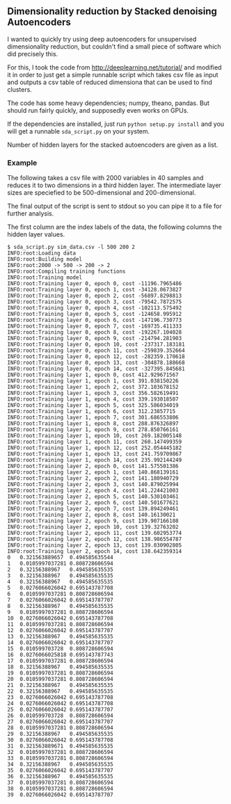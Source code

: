 ## Dimensionality reduction by Stacked denoising Autoencoders

I wanted to quickly try using deep autoencoders for unsupervised
dimensionality reduction, but couldn't find a small piece of software which
did precisely this.

For this, I took the code from http://deeplearning.net/tutorial/ and modified
it in order to just get a simple runnable script which takes csv file as input
and outputs a csv table of reduced dimensiona that can be used to find
clusters.

The code has some heavy dependencies; numpy, theano, pandas. But should run
fairly quickly, and supposedly even works on GPUs.

If the dependencies are installed, just run `python setup.py install` and you
will get a runnable `sda_script.py` on your system.

Number of hidden layers for the stacked autoencoders are given as a list.

### Example

The following takes a csv file with 2000 variables in 40 samples and reduces
it to two dimensions in a third hidden layer. The intermediate layer sizes are
speciefied to be 500-dimensional and 200-dimensional.

The final output of the script is sent to stdout so you can pipe it to a file for further analysis.

The first column are the index labels of the data, the following columns the hidden layer values.

	$ sda_script.py sim_data.csv -l 500 200 2
	INFO:root:Loading data
	INFO:root:Building model
	INFO:root:2000 -> 500 -> 200 -> 2
	INFO:root:Compiling training functions
	INFO:root:Training model
	INFO:root:Training layer 0, epoch 0, cost -11196.7965486
	INFO:root:Training layer 0, epoch 1, cost -34128.0673827
	INFO:root:Training layer 0, epoch 2, cost -56897.8298813
	INFO:root:Training layer 0, epoch 3, cost -79542.7872575
	INFO:root:Training layer 0, epoch 4, cost -102113.575492
	INFO:root:Training layer 0, epoch 5, cost -124658.995912
	INFO:root:Training layer 0, epoch 6, cost -147196.730773
	INFO:root:Training layer 0, epoch 7, cost -169735.411333
	INFO:root:Training layer 0, epoch 8, cost -192267.104028
	INFO:root:Training layer 0, epoch 9, cost -214794.281903
	INFO:root:Training layer 0, epoch 10, cost -237317.183181
	INFO:root:Training layer 0, epoch 11, cost -259839.352664
	INFO:root:Training layer 0, epoch 12, cost -282359.170618
	INFO:root:Training layer 0, epoch 13, cost -304878.188668
	INFO:root:Training layer 0, epoch 14, cost -327395.845681
	INFO:root:Training layer 1, epoch 0, cost 412.929671567
	INFO:root:Training layer 1, epoch 1, cost 391.038150226
	INFO:root:Training layer 1, epoch 2, cost 372.103678152
	INFO:root:Training layer 1, epoch 3, cost 356.582619491
	INFO:root:Training layer 1, epoch 4, cost 339.193018507
	INFO:root:Training layer 1, epoch 5, cost 325.586034019
	INFO:root:Training layer 1, epoch 6, cost 312.23857715
	INFO:root:Training layer 1, epoch 7, cost 301.686553806
	INFO:root:Training layer 1, epoch 8, cost 288.876326897
	INFO:root:Training layer 1, epoch 9, cost 278.850766161
	INFO:root:Training layer 1, epoch 10, cost 269.182005148
	INFO:root:Training layer 1, epoch 11, cost 260.147499359
	INFO:root:Training layer 1, epoch 12, cost 252.054445182
	INFO:root:Training layer 1, epoch 13, cost 241.759709867
	INFO:root:Training layer 1, epoch 14, cost 235.992144249
	INFO:root:Training layer 2, epoch 0, cost 141.575501386
	INFO:root:Training layer 2, epoch 1, cost 140.868139161
	INFO:root:Training layer 2, epoch 2, cost 141.180940729
	INFO:root:Training layer 2, epoch 3, cost 140.879025994
	INFO:root:Training layer 2, epoch 4, cost 141.224421003
	INFO:root:Training layer 2, epoch 5, cost 140.530103461
	INFO:root:Training layer 2, epoch 6, cost 140.501677621
	INFO:root:Training layer 2, epoch 7, cost 139.894249461
	INFO:root:Training layer 2, epoch 8, cost 140.16130021
	INFO:root:Training layer 2, epoch 9, cost 139.907166108
	INFO:root:Training layer 2, epoch 10, cost 139.32763202
	INFO:root:Training layer 2, epoch 11, cost 139.602953774
	INFO:root:Training layer 2, epoch 12, cost 138.986554787
	INFO:root:Training layer 2, epoch 13, cost 139.030902805
	INFO:root:Training layer 2, epoch 14, cost 138.642359314
	0	0.321563889657	0.494585635544
	1	0.0105997037281	0.808728606594
	2	0.32156388967	0.494585635535
	3	0.32156388967	0.494585635535
	4	0.32156388967	0.494585635535
	5	0.0276066026042	0.695143787708
	6	0.0105997037281	0.808728606594
	7	0.0276066026042	0.695143787707
	8	0.32156388967	0.494585635535
	9	0.0105997037281	0.808728606594
	10	0.0276066026042	0.695143787708
	11	0.0105997037281	0.808728606594
	12	0.0276066026042	0.695143787707
	13	0.32156388967	0.494585635535
	14	0.0276066026042	0.695143787707
	15	0.010599703728	0.808728606594
	16	0.0276066025818	0.695143787743
	17	0.0105997037281	0.808728606594
	18	0.32156388967	0.494585635535
	19	0.0105997037281	0.808728606594
	20	0.0105997037281	0.808728606594
	21	0.32156388967	0.494585635535
	22	0.32156388967	0.494585635535
	23	0.0276066026042	0.695143787708
	24	0.0276066026042	0.695143787708
	25	0.0276066026042	0.695143787707
	26	0.010599703728	0.808728606594
	27	0.0276066026042	0.695143787707
	28	0.0105997037281	0.808728606594
	29	0.32156388967	0.494585635535
	30	0.0276066026042	0.695143787708
	31	0.321563889671	0.494585635535
	32	0.0105997037281	0.808728606594
	33	0.0105997037281	0.808728606594
	34	0.32156388967	0.494585635535
	35	0.0276066026042	0.695143787707
	36	0.32156388967	0.494585635535
	37	0.0105997037281	0.808728606594
	38	0.0105997037281	0.808728606594
	39	0.0276066026042	0.695143787707
